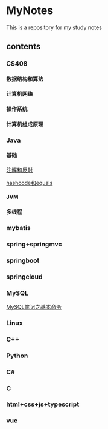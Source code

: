 # MyNotes
This is a repository for my study notes
## contents
### CS408

#### 数据结构和算法

#### 计算机网络

#### 操作系统

#### 计算机组成原理

### Java

#### 基础
[注解和反射](https://github.com/KevinAndrewl/MyNotes/blob/main/Java%E5%9F%BA%E7%A1%80/%E6%B3%A8%E8%A7%A3%E5%92%8C%E5%8F%8D%E5%B0%84.md)

[hashcode和equals](https://github.com/KevinAndrewl/MyNotes/blob/main/Java%E5%9F%BA%E7%A1%80/%E5%85%B3%E4%BA%8E%E9%87%8D%E5%86%99equals%E6%96%B9%E6%B3%95%E5%92%8ChashCode%E6%96%B9%E6%B3%95.md)
#### JVM
#### 多线程
### mybatis
### spring+springmvc
### springboot
### springcloud
### MySQL

[MySQL笔记之基本命令](https://github.com/KevinAndrewl/MyNotes/blob/main/Linux/MySQL%E5%91%BD%E4%BB%A4.md)

### Linux

### C++
### Python
### C#
### C
### html+css+js+typescript
### vue
